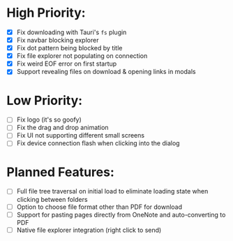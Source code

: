 # High Priority:
- [x] Fix downloading with Tauri's `fs` plugin
- [x] Fix navbar blocking explorer
- [x] Fix dot pattern being blocked by title
- [x] Fix file explorer not populating on connection
- [x] Fix weird EOF error on first startup
- [x] Support revealing files on download & opening links in modals

# Low Priority:
- [ ] Fix logo (it's so goofy)
- [ ] Fix the drag and drop animation
- [ ] Fix UI not supporting different small screens
- [ ] Fix device connection flash when clicking into the dialog

# Planned Features:
- [ ] Full file tree traversal on initial load to eliminate loading state when clicking between folders
- [ ] Option to choose file format other than PDF for download
- [ ] Support for pasting pages directly from OneNote and auto-converting to PDF
- [ ] Native file explorer integration (right click to send)